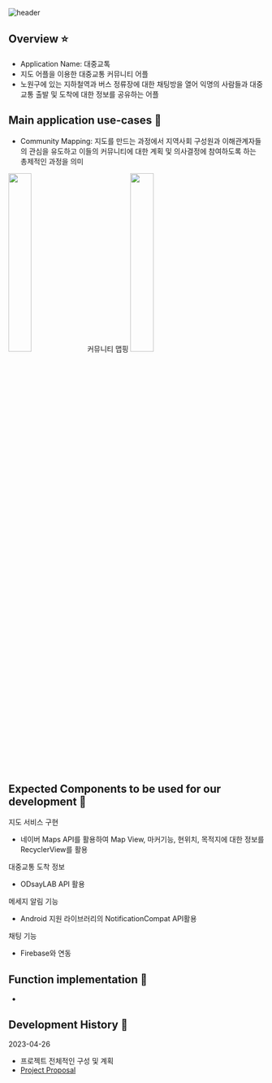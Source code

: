![header](https://capsule-render.vercel.app/api?type=wave&color=auto&height=300&section=header&text=MobilePrograming%20Team5&fontSize=60)

## Overview ⭐️

- Application Name: 대중교톡
- 지도 어플을 이용한 대중교통 커뮤니티 어플
- 노원구에 있는 지하철역과 버스 정류장에 대한 채팅방을 열어 익명의 사람들과 대중교통 출발 및 도착에 대한 정보를 공유하는 어플

## Main application use-cases 🍪

- Community Mapping: 지도를 만드는 과정에서 지역사회 구성원과 이해관계자들의 관심을 유도하고 이들의 커뮤니티에 대한 계획 및 의사결정에 참여하도록 하는 총제적인 과정을 의미
<img width="30%" src="https://user-images.githubusercontent.com/94777814/234574023-1b96b41b-146c-4510-a3d9-cf2618ac0e62.PNG"/>
커뮤니티 맵핑
<img width="30%" src="https://user-images.githubusercontent.com/94777814/234574202-e0e01a97-e2e5-436d-a1da-3797d01b19cd.PNG"/>

## Expected Components to be used for our development 🔧

지도 서비스 구현 
- 네이버 Maps API를 활용하여 Map View, 마커기능, 현위치, 목적지에 대한 정보를 RecyclerView를 활용

대중교통 도착 정보
- ODsayLAB API 활용

메세지 알림 기능
- Android 지원 라이브러리의 NotificationCompat API활용

채팅 기능
- Firebase와 연동

## Function implementation 🔧
-

## Development History 🌳

2023-04-26

- 프로젝트 전체적인 구성 및 계획
- [Project Proposal](https://github.com/unso99/FirstAndroidProject/blob/main/MobileProgramming_ProjectProposal_5%ED%8C%80.pdf)



